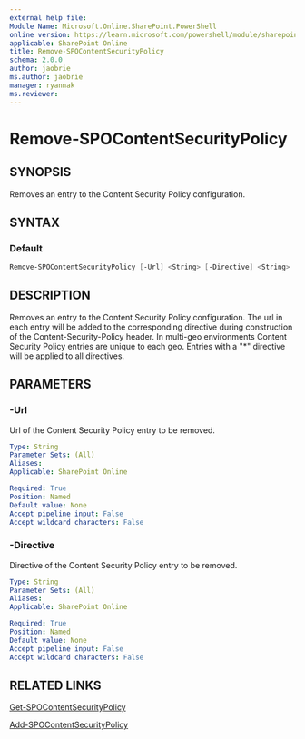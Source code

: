 ```yaml
---
external help file:
Module Name: Microsoft.Online.SharePoint.PowerShell
online version: https://learn.microsoft.com/powershell/module/sharepoint-online/remove-spocontentsecuritypolicy
applicable: SharePoint Online
title: Remove-SPOContentSecurityPolicy
schema: 2.0.0
author: jaobrie
ms.author: jaobrie
manager: ryannak
ms.reviewer:
---
```


# Remove-SPOContentSecurityPolicy

## SYNOPSIS

Removes an entry to the Content Security Policy configuration.

## SYNTAX

### Default

```powershell
Remove-SPOContentSecurityPolicy [-Url] <String> [-Directive] <String> 
```

## DESCRIPTION

Removes an entry to the Content Security Policy configuration. 
The url in each entry will be added to the corresponding directive during construction of the Content-Security-Policy header.
In multi-geo environments Content Security Policy entries are unique to each geo.
Entries with a "*" directive will be applied to all directives.

## PARAMETERS

### -Url

Url of the Content Security Policy entry to be removed.

```yaml
Type: String
Parameter Sets: (All)
Aliases:
Applicable: SharePoint Online

Required: True
Position: Named
Default value: None
Accept pipeline input: False
Accept wildcard characters: False
```

### -Directive

Directive of the Content Security Policy entry to be removed.

```yaml
Type: String
Parameter Sets: (All)
Aliases:
Applicable: SharePoint Online

Required: True
Position: Named
Default value: None
Accept pipeline input: False
Accept wildcard characters: False
```

## RELATED LINKS

[Get-SPOContentSecurityPolicy](Get-SPOContentSecurityPolicy.md)

[Add-SPOContentSecurityPolicy](Add-SPOContentSecurityPolicy.md)
